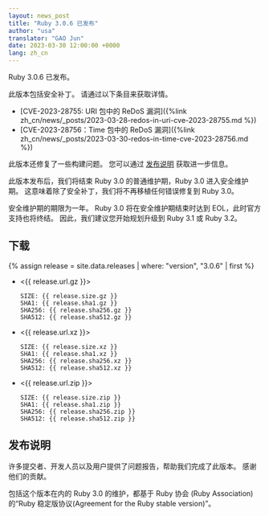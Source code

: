 ```yaml
---
layout: news_post
title: "Ruby 3.0.6 已发布"
author: "usa"
translator: "GAO Jun"
date: 2023-03-30 12:00:00 +0000
lang: zh_cn
---
```


Ruby 3.0.6 已发布。

此版本包括安全补丁。
请通过以下条目来获取详情。

* [CVE-2023-28755: URI 包中的 ReDoS 漏洞]({%link zh_cn/news/_posts/2023-03-28-redos-in-uri-cve-2023-28755.md %})
* [CVE-2023-28756：Time 包中的 ReDoS 漏洞]({%link zh_cn/news/_posts/2023-03-30-redos-in-time-cve-2023-28756.md %})

此版本还修复了一些构建问题。
您可以通过 [发布说明](https://github.com/ruby/ruby/releases/tag/v2_7_8) 获取进一步信息。

此版本发布后，我们将结束 Ruby 3.0 的普通维护期，Ruby 3.0 进入安全维护期。
这意味着除了安全补丁，我们将不再移植任何错误修复到 Ruby 3.0。

安全维护期的期限为一年。
Ruby 3.0 将在安全维护期结束时达到 EOL，此时官方支持也将终结。
因此，我们建议您开始规划升级到 Ruby 3.1 或 Ruby 3.2。

## 下载

{% assign release = site.data.releases | where: "version", "3.0.6" | first %}

* <{{ release.url.gz }}>

      SIZE: {{ release.size.gz }}
      SHA1: {{ release.sha1.gz }}
      SHA256: {{ release.sha256.gz }}
      SHA512: {{ release.sha512.gz }}

* <{{ release.url.xz }}>

      SIZE: {{ release.size.xz }}
      SHA1: {{ release.sha1.xz }}
      SHA256: {{ release.sha256.xz }}
      SHA512: {{ release.sha512.xz }}

* <{{ release.url.zip }}>

      SIZE: {{ release.size.zip }}
      SHA1: {{ release.sha1.zip }}
      SHA256: {{ release.sha256.zip }}
      SHA512: {{ release.sha512.zip }}

## 发布说明

许多提交者、开发人员以及用户提供了问题报告，帮助我们完成了此版本。 感谢他们的贡献。

包括这个版本在内的 Ruby 3.0 的维护，都基于 Ruby 协会 (Ruby Association) 的“Ruby 稳定版协议(Agreement for the Ruby stable version)”。
